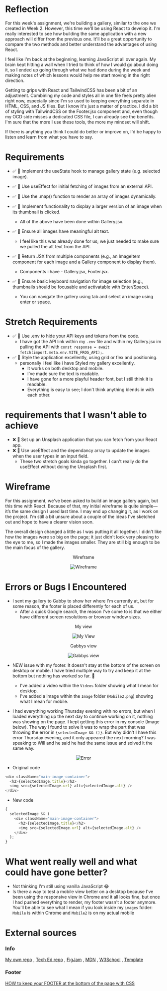 # Reflection

For this week's assignment, we're building a gallery, similar to the one we created in Week 2. However, this time we'll be using React to develop it. I'm really interested to see how building the same application with a new approach will differ from the previous one. It'll be a great opportunity to compare the two methods and better understand the advantages of using React.

I feel like I'm back at the beginning, learning JavaScript all over again. My brain kept hitting a wall when I tried to think of how I would go about doing it, so I ended up going through what we had done during the week and making notes of which lessons would help me start moving in the right direction.

Getting to grips with React and TailwindCSS has been a bit of an adjustment. Combining my code and styles all in one file feels pretty alien right now, especially since I'm so used to keeping everything separate in HTML, CSS, and JS files. But I know it's just a matter of practice. I did a bit of styling with TailwindCSS on the Footer.jsx component and, even though my OCD side misses a dedicated CSS file, I can already see the benefits. I'm sure that the more I use these tools, the more my mindset will shift.

If there is anything you think I could do better or improve on, I'd be happy to listen and learn from what you have to say.

# Requirements

- ✅ 🎯 Implement the useState hook to manage gallery state (e.g. selected image).
- ✅ 🎯 Use useEffect for initial fetching of images from an external API.
- ✅ 🎯 Use the .map() function to render an array of images dynamically.
- ✅ 🎯 Implement functionality to display a larger version of an image when its thumbnail is clicked.

  - All of the above have been done within Gallery.jsx.

- ✅ 🎯 Ensure all images have meaningful alt text.

  - I feel like this was already done for us; we just needed to make sure we pulled the alt text from the API.

- ✅ 🎯 Return JSX from multiple components (e.g., an ImageItem component for each image and a Gallery component to display them).

  - Components i have - Gallery.jsx, Footer.jsx.

- ✅ 🎯 Ensure basic keyboard navigation for image selection (e.g., thumbnails should be focusable and activatable with Enter/Space).

  - You can navigate the gallery using tab and select an image using enter or space.

# Stretch Requirements

- ✅ 🏹 Use .env to hide your API keys and tokens from the code.
  - I have got the API link within my `.env` file and within my Gallery.jsx im pulling the API with `const response = await fetch(import.meta.env.VITE_FROG_API);`.
- ✅ 🏹 Style the application excellently, using grid or flex and positioning.
  - personally i feel like i have Styled my gallery excellently.
    - It works on both desktop and mobile.
    - I've made sure the text is readable.
    - I have gone for a more playful header font, but I still think it is readable.
    - Everything is easy to see; I don't think anything blends in with each other.

# requirements that I wasn't able to achieve

- ❌ 🏹 Set up an Unsplash application that you can fetch from your React app.
- ❌ 🏹 Use useEffect and the dependancy array to update the images when the user types in an input field.
  - These two stretch goals kinda go together. I can't really do the useEffect without doing the Unsplash first.

# Wireframe

For this assignment, we've been asked to build an image gallery again, but this time with React. Because of that, my initial wireframe is quite simple—it’s the same design I used last time. I may end up changing it, as I work on the project. I'm still a bit unsure about a couple of the ideas I've sketched out and hope to have a clearer vision soon.

The overall design changed a little as I was putting it all together. I didn't like how the images were so big on the page; it just didn't look very pleasing to the eye to me, so I made the images smaller. They are still big enough to be the main focus of the gallery.

<div align="center">
Wireframe

![Wireframe](./Images/Wireframe.png)

</div>

# Errors or Bugs I Encountered

- I sent my gallery to Gabby to show her where I'm currently at, but for some reason, the footer is placed differently for each of us.
  - After a quick Google search, the reason I've come to is that we either have different screen resolutions or browser window sizes.

<div align="center">
My view

![My View](./Images/MyView.png)

</div>

<div align="center">
Gabbys view

![Gabbys view](./Images/GabbyView.png)

</div>

- NEW issue with my footer. It doesn't stay at the bottom of the screen on desktop or mobile. I have tried multiple way to try and keep it at the bottom but nothing has worked so far. 🥹

  - I've added a video within the `Videos` folder showing what I mean for desktop.
  - I've added a image within the `Image` folder (`Mobile2.png`) showing what I mean for mobile.

- I had everything working Thursday evening with no errors, but when I loaded everything up the next day to continue working on it, nothing was showing on the page. I kept getting this error in my console (Image below). The way I found to solve it was to wrap the part that was throwing the error in `{selectedImage && ()}`. But why didn't I have this error Thursday evening, and it only appeared the next morning? I was speaking to Will and he said he had the same issue and solved it the same way.

<div align="center">

![Error](./Images/Error.png)

</div>

- Original code

```javascript
<div className="main-image-container">
  <h2>{selectedImage.title}</h2>
  <img src={selectedImage.url} alt={selectedImage.alt} />
</div>
```

- New code

```javascript
{
  selectedImage && (
    <div className="main-image-container">
      <h2>{selectedImage.title}</h2>
      <img src={selectedImage.url} alt={selectedImage.alt} />
    </div>
  );
}
```

# What went really well and what could have gone better?

- Not thinking I'm still using vanilla JavaScript 😂
- Is there a way to test a mobile view better on a desktop because I've been using the responsive view in Chrome and it all looks fine, but once I had pushed everything to render, my footer wasn't a footer anymore. You'll be able to see what I mean if you look inside my `images` folder: `Mobile` is within Chrome and `Mobile2` is on my actual mobile

# External sources

### Info

[My own repo](https://github.com/IndieMasco/TechEdSoftwareDeveloper021) , [Tech Ed repo](https://github.com/Tech-Educators/software-dev-021) , [FigJam](https://www.figma.com/board/JjN2Zgtoynrau06MjWJs6q/SD021?node-id=0-1&p=f&t=V1WCGcrmVKnoxJDr-0) , [MDN](https://developer.mozilla.org/en-US/) , [W3School](https://www.w3schools.com/) , [Template](https://github.com/Tech-Educators/software-dev-021/blob/main/demos/week6/week6-assignment/src/App.jsx)

### Footer

[HOW to keep your FOOTER at the bottom of the page with CSS](https://www.youtube.com/watch?v=ffb34dCmMVQ)
